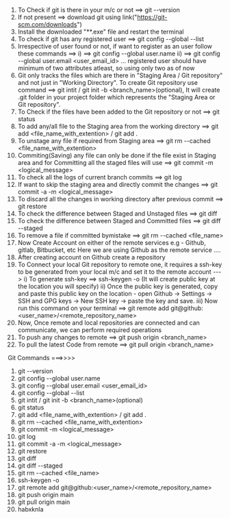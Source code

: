 1.  To Check if git is there in your m/c or not ==> git --version
2.  If not present ==> download git using link("https://git-scm.com/downloads")
3.  Install the downloaded "**.exe" file and restart the terminal
4.  To check if git has any registered user ==> git config --global --list
5.  Irrespective of user found or not, if want to register as an user follow these commands ==> 
    i)  ==> git config --global user.name <username>
    ii) ==> git config --global user.email <user_email_id> 
    ...
    registered user should have minimum of two attributes atleast, so using only two as of now
6.  Git only tracks the files which are there in "Staging Area / Git repository" and not just in 
    "Working Directory". 
    To create Git repository use command ==> git intit / git init -b <branch_name>(optional), 
    It will create .git folder in your project folder which represents the "Staging Area or Git repository".
7.  To Check if the files have been added to the Git repository or not ==> git status
8.  To add any/all file to the Staging area from the working directory ==> 
    git add <file_name_with_extention> / git add .
9.  To unstage any file if required from Staging area ==> git rm --cached <file_name_with_extention>
10. Commiting(Saving) any file can only be done if the file exist in Staging area and for Committing all the staged 
    files will use ==>  git commit -m <logical_message>
11. To check all the logs of current branch commits ==> git log
12. If want to skip the staging area and directly commit the changes ==> git commit -a -m <logical_message>
13. To discard all the changes in working directory after previous commit ==> git restore <file>
14. To check the difference between Staged and Unstaged files ==> git diff
15. To check the difference between Staged and Committed files ==> git diff --staged
16. To remove a file if committed bymistake ==> git rm --cached <file_name>
17. Now Create Account on either of the remote services e.g - Github, gitlab, Bitbucket, etc 
    Here we are using Github as the remote service ....
18. After creating account on Github create a repository
19. To Connect your local Git repository to remote one, it requires a ssh-key to be generated from your local 
    m/c and set it to the remote account --->
    i)   To generate ssh-key ==>  ssh-keygen -o (It will create public key at the location you will specify)
    ii)  Once the public key is generated, copy and paste this public key on the location -  open Github -> 
         Settings -> SSH and GPG keys -> New SSH key -> paste the key and save.
    iii) Now run this command on your terminal ==> git remote add git@github:<user_name>/<remote_repository_name>
20. Now, Once remote and local repositories are connected and can communicate, we can perform required operations
21. To push any changes to remote ==> git push origin <branch_name>
22. To pull the latest Code from remote ==> git pull origin <branch_name>



Git Commands ===>>>>

1.  git --version
2.  git config --global user.name <username>
3.  git config --global user.email <user_email_id> 
4.  git config --global --list
5.  git intit / git init -b <branch_name>(optional)
6.  git status
7.  git add <file_name_with_extention> / git add .
8.  git rm --cached <file_name_with_extention>
9.  git commit -m <logical_message>
10. git log
11. git commit -a -m <logical_message> 
12. git restore <file>
13. git diff 
14. git diff --staged
15. git rm --cached <file_name>
16. ssh-keygen -o
17. git remote add git@github:<user_name>/<remote_repository_name>
18. git push origin main
19. git pull origin main
20. habxknla